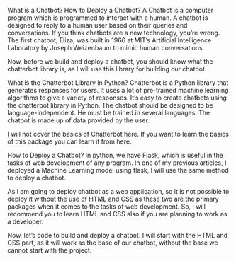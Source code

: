 What is a Chatbot? How to Deploy a Chatbot?
A Chatbot is a computer program which is programmed to interact with a human. A chatbot is designed to reply to a human user based on their queries and conversations. If you think chatbots are a new technology, you’re wrong. The first chatbot, Eliza, was built in 1966 at MIT’s Artificial Intelligence Laboratory by Joseph Weizenbaum to mimic human conversations.

Now, before we build and deploy a chatbot, you should know what the chatterbot library is, as I will use this library for building our chatbot.

What is the Chatterbot Library in Python?
Chatterbot is a Python library that generates responses for users. It uses a lot of pre-trained machine learning algorithms to give a variety of responses. It’s easy to create chatbots using the chatterbot library in Python. The chatbot should be designed to be language-independent. He must be trained in several languages. The chatbot is made up of data provided by the user.

I will not cover the basics of Chatterbot here. If you want to learn the basics of this package you can learn it from here.

How to Deploy a Chatbot?
In python, we have Flask, which is useful in the tasks of web development of any program. In one of my previous articles, I deployed a Machine Learning model using flask, I will use the same method to deploy a chatbot.

As I am going to deploy chatbot as a web application, so it is not possible to deploy it without the use of HTML and CSS as these two are the primary packages when it comes to the tasks of web development. So, I will recommend you to learn HTML and CSS also if you are planning to work as a developer.

Now, let’s code to build and deploy a chatbot. I will start with the HTML and CSS part, as it will work as the base of our chatbot, without the base we cannot start with the project.  
